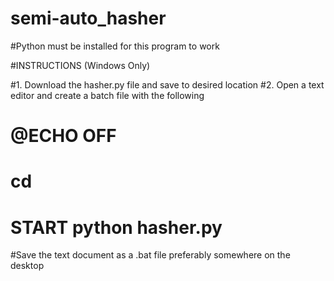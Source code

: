 # semi-auto_hasher
#Python must be installed for this program to work


#INSTRUCTIONS (Windows Only)

#1. Download the hasher.py file and save to desired location
#2. Open a text editor and create a batch file with the following

# @ECHO OFF
# cd <Full path to hasher.py location>
# START python hasher.py

#Save the text document as a .bat file preferably somewhere on the desktop 
